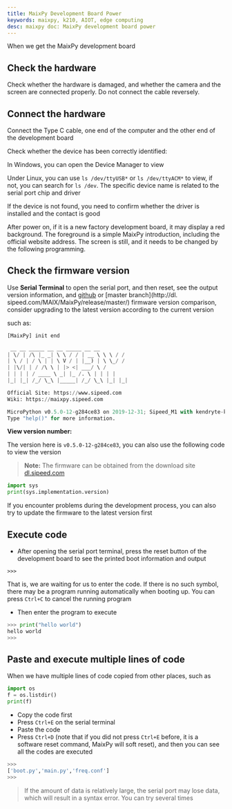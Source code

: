 ```yaml
---
title: MaixPy Development Board Power
keywords: maixpy, k210, AIOT, edge computing
desc: maixpy ​​doc: MaixPy development board power
---
```


When we get the MaixPy development board

## Check the hardware

Check whether the hardware is damaged, and whether the camera and the screen are connected properly. Do not connect the cable reversely.


## Connect the hardware

Connect the Type C cable, one end of the computer and the other end of the development board

Check whether the device has been correctly identified:

In Windows, you can open the Device Manager to view

Under Linux, you can use `ls /dev/ttyUSB*` or `ls /dev/ttyACM*` to view, if not, you can search for `ls /dev`. The specific device name is related to the serial port chip and driver


If the device is not found, you need to confirm whether the driver is installed and the contact is good

After power on, if it is a new factory development board, it may display a red background. The foreground is a simple MaixPy introduction, including the official website address. The screen is still, and it needs to be changed by the following programming.

## Check the firmware version

Use **Serial Terminal** to open the serial port, and then reset, see the output version information, and [github](https://github.com/sipeed/MaixPy/releases) or [master branch](http://dl. sipeed.com/MAIX/MaixPy/release/master/) firmware version comparison, consider upgrading to the latest version according to the current version

such as:

```python
[MaixPy] init end

 __ __ _____ __ __ _____ __ __
| \/ | /\ |_ _| \ \ / / | __ \ \ \ / /
| \ / | / \ | | \ V / | |__) | \ \_/ /
| |\/| | / /\ \ | |> <| ___/ \ /
| | | | / ____ \ _| |_ /. \ | | | |
|_| |_| /_/ \_\ |_____| /_/ \_\ |_| |_|

Official Site: https://www.sipeed.com
Wiki: https://maixpy.sipeed.com

MicroPython v0.5.0-12-g284ce83 on 2019-12-31; Sipeed_M1 with kendryte-k210
Type "help()" for more information.
```

**View version number:**

  The version here is `v0.5.0-12-g284ce83`, you can also use the following code to view the version

> **Note:** The firmware can be obtained from the download site [dl.sipeed.com](http://dl.sipeed.com/MAIX/MaixPy/release/master/)

```python
import sys
print(sys.implementation.version)
```

If you encounter problems during the development process, you can also try to update the firmware to the latest version first

## Execute code

* After opening the serial port terminal, press the reset button of the development board to see the printed boot information and output

```shell
>>>
```

That is, we are waiting for us to enter the code. If there is no such symbol, there may be a program running automatically when booting up. You can press `Ctrl+C` to cancel the running program

* Then enter the program to execute

```python
>>> print("hello world")
hello world
>>>
```

## Paste and execute multiple lines of code

When we have multiple lines of code copied from other places, such as

```python
import os
f = os.listdir()
print(f)
```

* Copy the code first
* Press `Ctrl+E` on the serial terminal
* Paste the code
* Press `Ctrl+D` (note that if you did not press `Ctrl+E` before, it is a software reset command, MaixPy will soft reset), and then you can see all the codes are executed

```python
>>>
['boot.py','main.py','freq.conf']
>>>

```

> If the amount of data is relatively large, the serial port may lose data, which will result in a syntax error. You can try several times
